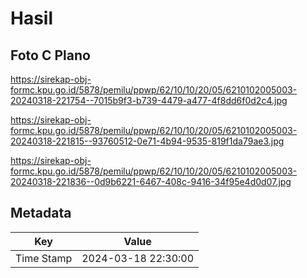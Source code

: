 # Hasil

## Foto C Plano

https://sirekap-obj-formc.kpu.go.id/5878/pemilu/ppwp/62/10/10/20/05/6210102005003-20240318-221754--7015b9f3-b739-4479-a477-4f8dd6f0d2c4.jpg

https://sirekap-obj-formc.kpu.go.id/5878/pemilu/ppwp/62/10/10/20/05/6210102005003-20240318-221815--93760512-0e71-4b94-9535-819f1da79ae3.jpg

https://sirekap-obj-formc.kpu.go.id/5878/pemilu/ppwp/62/10/10/20/05/6210102005003-20240318-221836--0d9b6221-6467-408c-9416-34f95e4d0d07.jpg


## Metadata

| Key        | Value               |
| ---------- | ------------------- |
| Time Stamp | 2024-03-18 22:30:00 |



